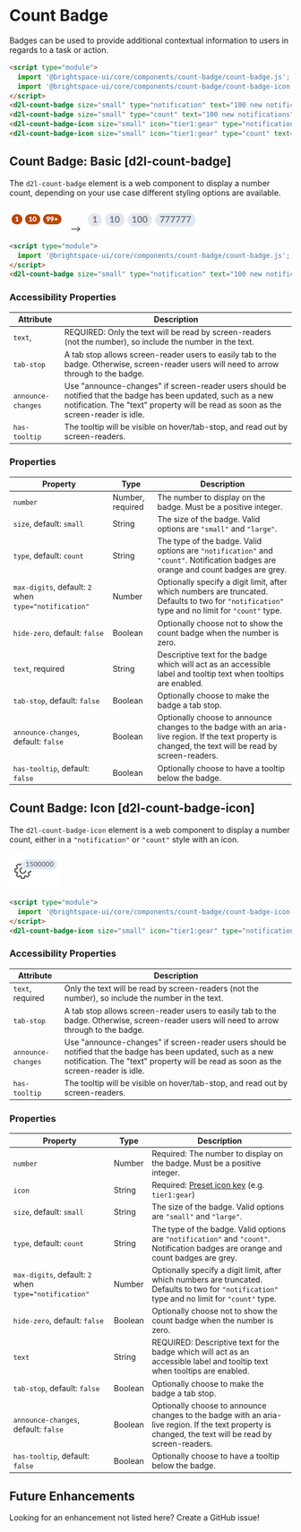 # Count Badge
Badges can be used to provide additional contextual information to users in regards to a task or action.

<!-- docs: demo autoSize:false size:small -->
```html
<script type="module">
  import '@brightspace-ui/core/components/count-badge/count-badge.js';
  import '@brightspace-ui/core/components/count-badge/count-badge-icon.js';
</script>
<d2l-count-badge size="small" type="notification" text="100 new notifications" number="100"></d2l-count-badge>
<d2l-count-badge size="small" type="count" text="100 new notifications" number="100"></d2l-count-badge>
<d2l-count-badge-icon size="small" icon="tier1:gear" type="notification" text="100 new settings applied." number="100" tab-stop></d2l-count-badge-icon>
<d2l-count-badge-icon size="small" icon="tier1:gear" type="count" text="100 new settings applied." number="100" tab-stop></d2l-count-badge-icon>
```

## Count Badge: Basic [d2l-count-badge]

The `d2l-count-badge` element is a web component to display a number count, depending on your use case different styling options are available.

<!-- docs: start hidden content -->
![Notification Badge](./screenshots/count-badge-notification-small.png?raw=true) -->
![Count Badge](./screenshots/count-badge-count-large.png?raw=true)
<!-- docs: end hidden content -->

<!-- docs: demo live name:d2l-count-badge -->
```html
<script type="module">
  import '@brightspace-ui/core/components/count-badge/count-badge.js';
</script>
<d2l-count-badge size="small" type="notification" text="100 new notifications" number="100" has-tooltip tab-stop></d2l-count-badge>
```

### Accessibility Properties
| Attribute | Description |
|---|---|
| `text`,  | REQUIRED: Only the text will be read by screen-readers (not the number), so include the number in the text. |
| `tab-stop` | A tab stop allows screen-reader users to easily tab to the badge. Otherwise, screen-reader users will need to arrow through to the badge. |
| `announce-changes` | Use "announce-changes" if screen-reader users should be notified that the badge has been updated, such as a new notification. The "text" property will be read as soon as the screen-reader is idle. |
| `has-tooltip` | The tooltip will be visible on hover/tab-stop, and read out by screen-readers. |

<!-- docs: start hidden content -->
### Properties

| Property | Type | Description |
|---|---|---|
| `number` | Number, required | The number to display on the badge.  Must be a positive integer. |
| `size`, default: `small` | String | The size of the badge. Valid options are `"small"` and `"large"`. |
| `type`, default: `count` | String | The type of the badge. Valid options are `"notification"` and `"count"`. Notification badges are orange and count badges are grey. |
| `max-digits`, default: `2` when `type="notification"` | Number | Optionally specify a digit limit, after which numbers are truncated. Defaults to two for `"notification"` type and no limit for `"count"` type.
| `hide-zero`, default: `false` | Boolean | Optionally choose not to show the count badge when the number is zero. |
| `text`, required | String | Descriptive text for the badge which will act as an accessible label and tooltip text when tooltips are enabled. |
| `tab-stop`, default: `false` | Boolean | Optionally choose to make the badge a tab stop. |
| `announce-changes`, default: `false` | Boolean | Optionally choose to announce changes to the badge with an aria-live region. If the text property is changed, the text will be read by screen-readers. |
| `has-tooltip`, default: `false` | Boolean | Optionally choose to have a tooltip below the badge. |
<!-- docs: end hidden content -->

## Count Badge: Icon [d2l-count-badge-icon]

The `d2l-count-badge-icon` element is a web component to display a number count, either in a `"notification"` or `"count"` style with an icon.

<!-- docs: start hidden content -->
![Count Badge with icon](./screenshots/count-badge-icon.png?raw=true)
<!-- docs: end hidden content -->

<!-- docs: demo live name:d2l-count-badge-icon -->
```html
<script type="module">
  import '@brightspace-ui/core/components/count-badge/count-badge-icon.js';
</script>
<d2l-count-badge-icon size="small" icon="tier1:gear" type="notification" text="100 new settings applied." number="100" tab-stop has-tooltip></d2l-count-badge>
```

### Accessibility Properties
| Attribute | Description |
|---|---|
| `text`, required | Only the text will be read by screen-readers (not the number), so include the number in the text. |
| `tab-stop` | A tab stop allows screen-reader users to easily tab to the badge. Otherwise, screen-reader users will need to arrow through to the badge. |
| `announce-changes` | Use "announce-changes" if screen-reader users should be notified that the badge has been updated, such as a new notification. The "text" property will be read as soon as the screen-reader is idle. |
| `has-tooltip` | The tooltip will be visible on hover/tab-stop, and read out by screen-readers. |

<!-- docs: start hidden content -->
### Properties

| Property | Type | Description |
|--|--|--|
| `number` | Number | Required: The number to display on the badge.  Must be a positive integer. |
| `icon` | String | Required: [Preset icon key](../icons#preset-icons) (e.g. `tier1:gear`) |
| `size`, default: `small` | String | The size of the badge. Valid options are `"small"` and `"large"`. |
| `type`, default: `count` | String | The type of the badge. Valid options are `"notification"` and `"count"`. Notification badges are orange and count badges are grey. |
| `max-digits`, default: `2` when `type="notification"` | Number | Optionally specify a digit limit, after which numbers are truncated. Defaults to two for `"notification"` type and no limit for `"count"` type.
| `hide-zero`, default: `false` | Boolean | Optionally choose not to show the count badge when the number is zero. |
| `text`  | String | REQUIRED: Descriptive text for the badge which will act as an accessible label and tooltip text when tooltips are enabled. |
| `tab-stop`, default: `false` | Boolean | Optionally choose to make the badge a tab stop. |
| `announce-changes`, default: `false` | Boolean | Optionally choose to announce changes to the badge with an aria-live region. If the text property is changed, the text will be read by screen-readers. |
| `has-tooltip`, default: `false` | Boolean | Optionally choose to have a tooltip below the badge. |

## Future Enhancements

Looking for an enhancement not listed here? Create a GitHub issue!
<!-- docs: end hidden content -->
